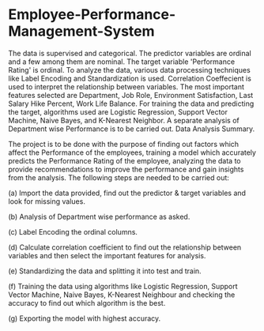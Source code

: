 # Employee-Performance-Management-System

The data is supervised and categorical. The predictor variables are ordinal and a few among them are nominal. The target variable 'Performance Rating' is ordinal.
To analyze the data, various data processing techniques like Label Encoding and Standardization is used. Correlation Coeffecient is used to interpret the relationship between variables. The most important features selected are Department, Job Role, Environment Satisfaction, Last Salary Hike Percent, Work Life Balance.
For training the data and predicting the target, algorithms used are Logistic Regression, Support Vector Machine, Naive Bayes, and K-Nearest Neighbor.
A separate analysis of Department wise Performance is to be carried out. Data Analysis Summary.

The project is to be done with the purpose of finding out factors which affect the Performance of the employees, training a model which accurately predicts the Performance Rating of the employee, analyzing the data to provide recommendations to improve the performance and gain insights from the analysis. The following steps are needed to be carried out:

(a) Import the data provided, find out the predictor & target variables and look for missing values.

(b) Analysis of Department wise performance as asked.

(c) Label Encoding the ordinal columns.

(d) Calculate correlation coefficient to find out the relationship between variables and then select the important features for analysis.

(e) Standardizing the data and splitting it into test and train.

(f) Training the data using algorithms like Logistic Regression, Support Vector Machine, Naive Bayes, K-Nearest Neighbour and checking the accuracy to find out which algorithm is the best.

(g) Exporting the model with highest accuracy.
